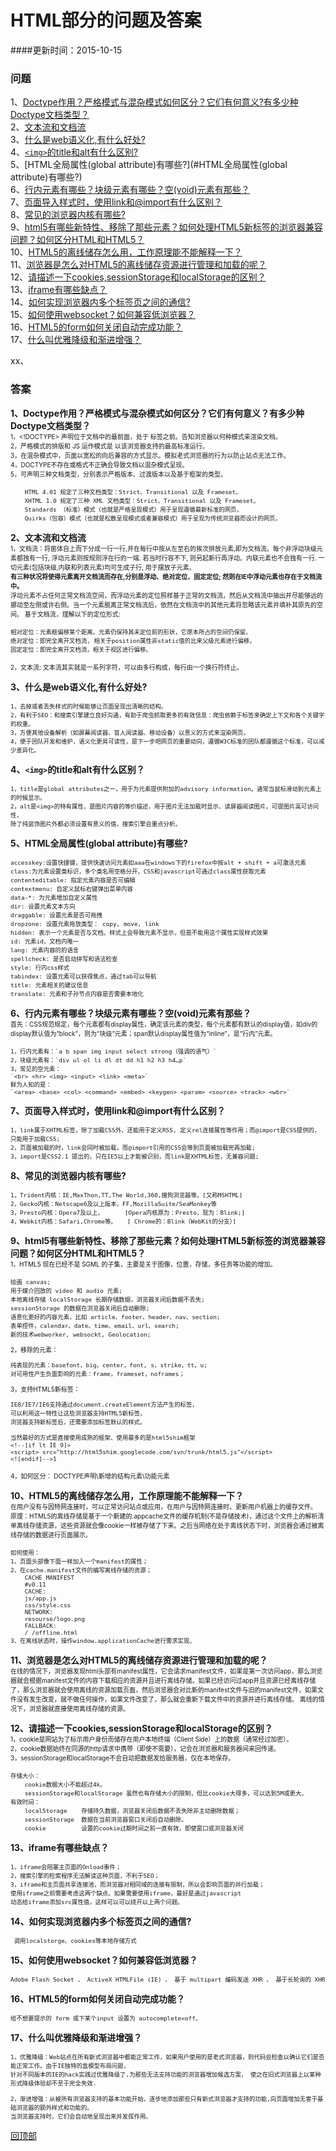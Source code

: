 <a name='回顶部'></a>  
# HTML部分的问题及答案
####更新时间：2015-10-15
### 问题  
1、[Doctype作用？严格模式与混杂模式如何区分？它们有何意义?有多少种Doctype文档类型？](#Doctype作用？严格模式与混杂模式如何区分？它们有何意义?有多少种Doctype文档类型？)  
2、[文本流和文档流](#文本流盒文档流)    
3、[什么是web语义化,有什么好处?](#什么是web语义化,有什么好处?)    
4、[`<img>`的title和alt有什么区别?](#img的title和alt有什么区别?)   
5、[HTML全局属性(global attribute)有哪些?](#HTML全局属性(global attribute)有哪些?)  
6、[行内元素有哪些？块级元素有哪些？空(void)元素有那些？](#行内元素有哪些？块级元素有哪些？空元素有那些?)  
7、[页面导入样式时，使用link和@import有什么区别？](#页面导入样式时，使用link和@import有什么区别？)  
8、[常见的浏览器内核有哪些?](#常见的浏览器内核有哪些?)   
9、[html5有哪些新特性、移除了那些元素？如何处理HTML5新标签的浏览器兼容问题？如何区分HTML和HTML5？](#html5有哪些新特性、移除了那些元素？如何处理HTML5新标签的浏览器兼容问题？如何区分HTML和HTML5？)  
10、[HTML5的离线储存怎么用，工作原理能不能解释一下？](#HTML5的离线储存怎么用，工作原理能不能解释一下？)  
11、[浏览器是怎么对HTML5的离线储存资源进行管理和加载的呢？](#浏览器是怎么对HTML5的离线储存资源进行管理和加载的呢？)  
12、[请描述一下cookies,sessionStorage和localStorage的区别？](#请描述一下cookies,sessionStorage和localStorage的区别？)  
13、[iframe有哪些缺点？](#iframe有哪些缺点？)  
14、[如何实现浏览器内多个标签页之间的通信? ](#如何实现浏览器内多个标签页之间的通信?)  
15、[如何使用websocket？如何兼容低浏览器？](#如何使用websocket？如何兼容低浏览器？)  
16、[HTML5的form如何关闭自动完成功能？](#HTML5的form如何关闭自动完成功能？)   
17、[什么叫优雅降级和渐进增强？](#什么叫优雅降级和渐进增强？)   

xx、[](#)  

### 答案 
<a name='Doctype作用？严格模式与混杂模式如何区分？它们有何意义？有多少种Doctype文档类型？'></a>
**1、Doctype作用？严格模式与混杂模式如何区分？它们有何意义？有多少种Doctype文档类型？**  
<font size=1>
1，<!DOCTYPE> 声明位于文档中的最前面，处于 <html> 标签之前。告知浏览器以何种模式来渲染文档。   
2，严格模式的排版和 JS 运作模式是  以该浏览器支持的最高标准运行。   
3，在混杂模式中，页面以宽松的向后兼容的方式显示。模拟老式浏览器的行为以防止站点无法工作。   
4，DOCTYPE不存在或格式不正确会导致文档以混杂模式呈现。   
5，可声明三种文档类型，分别表示严格版本、过渡版本以及基于框架的类型。

		HTML 4.01 规定了三种文档类型：Strict、Transitional 以及 Frameset。    
		XHTML 1.0 规定了三种 XML 文档类型：Strict、Transitional 以及 Frameset。  
		Standards （标准）模式（也就是严格呈现模式）用于呈现遵循最新标准的网页，
		Quirks（包容）模式（也就是松散呈现模式或者兼容模式）用于呈现为传统浏览器而设计的网页。
</font>  

<a name='文本流和文档流'></a>
**2、文本流和文档流**  
<font size=1>
1，文档流：将窗体自上而下分成一行一行,并在每行中按从左至右的挨次排放元素,即为文档流。每个非浮动块级元素都独有一行, 浮动元素则按规则浮在行的一端. 若当时行容不下, 则另起新行再浮动。内联元素也不会独有一行. 一切元素(包括块级,内联和列表元素)均可生成子行, 用于摆放子元素。  
**有三种状况将使得元素离开文档流而存在,分别是浮动、绝对定位、固定定位; 然则在IE中浮动元素也存在于文档流中。**      
浮动元素不占任何正常文档流空间，而浮动元素的定位照样基于正常的文档流，然后从文档流中抽出并尽能够远的挪动至左侧或许右侧。当一个元素脱离正常文档流后，依然在文档流中的其他元素将忽略该元素并填补其原先的空间。 基于文档流，理解以下的定位形式: 

	相对定位：元素框偏移某个距离。元素仍保持其未定位前的形状，它原本所占的空间仍保留。  
	绝对定位：即完全离开文档流, 相关于position属性非static值的比来父级元素进行偏移。  
	固定定位：即完全离开文档流，相关于视区进行偏移。  
2，文本流: 文本流其实就是一系列字符，可以由多行构成，每行由一个换行符终止。
</font>

<a name='什么是web语义化,有什么好处?'></a>
**3、什么是web语义化,有什么好处?**  
<font size=1>

	1，去掉或者丢失样式的时候能够让页面呈现出清晰的结构。     
	2，有利于SEO：和搜索引擎建立良好沟通，有助于爬虫抓取更多的有效信息：爬虫依赖于标签来确定上下文和各个关键字的权重。   
	3，方便其他设备解析（如屏幕阅读器、盲人阅读器、移动设备）以意义的方式来渲染网页。   
	4，便于团队开发和维护，语义化更具可读性，是下一步吧网页的重要动向，遵循W3C标准的团队都遵循这个标准，可以减少差异化。
</font>  

<a name='img的title和alt有什么区别?'></a>
**4、`<img>`的title和alt有什么区别？**  
<font size=1>

	1，title是global attributes之一，用于为元素提供附加的advisory information。通常当鼠标滑动到元素上的时候显示。  
	2，alt是<img>的特有属性，是图片内容的等价描述，用于图片无法加载时显示、读屏器阅读图片。可提图片高可访问性，
	除了纯装饰图片外都必须设置有意义的值，搜索引擎会重点分析。
</font>

<a name='HTML全局属性(global attribute)有哪些?'></a>
**5、HTML全局属性(global attribute)有哪些?**  
<font size=1> 

	accesskey:设置快捷键，提供快速访问元素如aaa在windows下的firefox中按alt + shift + a可激活元素  
	class:为元素设置类标识，多个类名用空格分开，CSS和javascript可通过class属性获取元素  
	contenteditable: 指定元素内容是否可编辑  
	contextmenu: 自定义鼠标右键弹出菜单内容  
	data-*: 为元素增加自定义属性  
	dir: 设置元素文本方向  
	draggable: 设置元素是否可拖拽  
	dropzone: 设置元素拖放类型： copy, move, link  
	hidden: 表示一个元素是否与文档。样式上会导致元素不显示，但是不能用这个属性实现样式效果  
	id: 元素id，文档内唯一  
	lang: 元素内容的的语言  
	spellcheck: 是否启动拼写和语法检查  
	style: 行内css样式  
	tabindex: 设置元素可以获得焦点，通过tab可以导航  
	title: 元素相关的建议信息  
	translate: 元素和子孙节点内容是否需要本地化  
</font>


<a name='行内元素有哪些？块级元素有哪些？空元素有那些?'></a>
**6、行内元素有哪些？块级元素有哪些？空(void)元素有那些？**  
<font size=1>
首先：CSS规范规定，每个元素都有display属性，确定该元素的类型，每个元素都有默认的display值，如div的display默认值为“block”，则为“块级”元素；span默认display属性值为“inline”，是“行内”元素。

	1，行内元素有：`a b span img input select strong（强调的语气）`  
	2，块级元素有：`div ul ol li dl dt dd h1 h2 h3 h4…p`  
	3，常见的空元素：  
	`<br> <hr> <img> <input> <link> <meta>`  
	鲜为人知的是：  
	`<area> <base> <col> <command> <embed> <keygen> <param> <source> <track> <wbr>`
</font>

<a name='页面导入样式时，使用link和@import有什么区别？'></a>
**7、页面导入样式时，使用link和@import有什么区别？**  
<font size=1>

	1，link属于XHTML标签，除了加载CSS外，还能用于定义RSS, 定义rel连接属性等作用；而@import是CSS提供的，只能用于加载CSS;  
	2，页面被加载的时，link会同时被加载，而@import引用的CSS会等到页面被加载完再加载;  
	3，import是CSS2.1 提出的，只在IE5以上才能被识别，而link是XHTML标签，无兼容问题;  
</font>

<a name='常见的浏览器内核有哪些?'></a>
**8、常见的浏览器内核有哪些?**  
<font size=1>

	1，Trident内核：IE,MaxThon,TT,The World,360,搜狗浏览器等。[又称MSHTML]  
	2，Gecko内核：Netscape6及以上版本，FF,MozillaSuite/SeaMonkey等  
	3，Presto内核：Opera7及以上。      [Opera内核原为：Presto，现为：Blink;]  
	4，Webkit内核：Safari,Chrome等。   [ Chrome的：Blink（WebKit的分支）]  
</font>

<a name='html5有哪些新特性、移除了那些元素？如何处理HTML5新标签的浏览器兼容问题？如何区分HTML和HTML5？'></a>
**9、html5有哪些新特性、移除了那些元素？如何处理HTML5新标签的浏览器兼容问题？如何区分HTML和HTML5？**  
<font size=1>
1，HTML5 现在已经不是 SGML 的子集，主要是关于图像，位置，存储，多任务等功能的增加。

	绘画 canvas;  
	用于媒介回放的 video 和 audio 元素;  
	本地离线存储 localStorage 长期存储数据，浏览器关闭后数据不丢失;  
	sessionStorage 的数据在浏览器关闭后自动删除;  
	语意化更好的内容元素，比如 article、footer、header、nav、section;  
	表单控件，calendar、date、time、email、url、search;  
	新的技术webworker, websockt, Geolocation;  
2，移除的元素：

	纯表现的元素：basefont，big，center，font, s，strike，tt，u;  
    对可用性产生负面影响的元素：frame，frameset，noframes；

3，支持HTML5新标签：

	IE8/IE7/IE6支持通过document.createElement方法产生的标签，
	可以利用这一特性让这些浏览器支持HTML5新标签，
	浏览器支持新标签后，还需要添加标签默认的样式。

	当然最好的方式是直接使用成熟的框架、使用最多的是html5shim框架
	<!--[if lt IE 9]>
	<script> src="http://html5shim.googlecode.com/svn/trunk/html5.js"</script>
	<![endif]-->1
4，如何区分： DOCTYPE声明\新增的结构元素\功能元素
</font>

<a name='HTML5的离线储存怎么用，工作原理能不能解释一下？'></a>
**10、HTML5的离线储存怎么用，工作原理能不能解释一下？**  
<font size=1>
在用户没有与因特网连接时，可以正常访问站点或应用，在用户与因特网连接时，更新用户机器上的缓存文件。  
原理：HTML5的离线存储是基于一个新建的.appcache文件的缓存机制(不是存储技术)，通过这个文件上的解析清单离线存储资源，这些资源就会像cookie一样被存储了下来。之后当网络在处于离线状态下时，浏览器会通过被离线存储的数据进行页面展示。  

	如何使用：
	1、页面头部像下面一样加入一个manifest的属性；
	2、在cache.manifest文件的编写离线存储的资源；
	    CACHE MANIFEST
	    #v0.11
	    CACHE:
	    js/app.js
	    css/style.css
	    NETWORK:
	    resourse/logo.png
	    FALLBACK:
	    / /offline.html
	3、在离线状态时，操作window.applicationCache进行需求实现。
</font>

<a name='浏览器是怎么对HTML5的离线储存资源进行管理和加载的呢？'></a>
**11、浏览器是怎么对HTML5的离线储存资源进行管理和加载的呢？**  
<font size=1>
在线的情况下，浏览器发现html头部有manifest属性，它会请求manifest文件，如果是第一次访问app，那么浏览器就会根据manifest文件的内容下载相应的资源并且进行离线存储。如果已经访问过app并且资源已经离线存储了，那么浏览器就会使用离线的资源加载页面，然后浏览器会对比新的manifest文件与旧的manifest文件，如果文件没有发生改变，就不做任何操作，如果文件改变了，那么就会重新下载文件中的资源并进行离线存储。
离线的情况下，浏览器就直接使用离线存储的资源。

</font>

<a name='请描述一下cookies,sessionStorage和localStorage的区别？'></a>
**12、请描述一下cookies,sessionStorage和localStorage的区别？**  
<font size=1>
1，cookie是网站为了标示用户身份而储存在用户本地终端（Client Side）上的数据（通常经过加密）。  
2，cookie数据始终在同源的http请求中携带（即使不需要），记会在浏览器和服务器间来回传递。  
3，sessionStorage和localStorage不会自动把数据发给服务器，仅在本地保存。

	存储大小：
	    cookie数据大小不能超过4k。
	    sessionStorage和localStorage 虽然也有存储大小的限制，但比cookie大得多，可以达到5M或更大。
	有效时间：
	    localStorage    存储持久数据，浏览器关闭后数据不丢失除非主动删除数据；
	    sessionStorage  数据在当前浏览器窗口关闭后自动删除。
	    cookie          设置的cookie过期时间之前一直有效，即使窗口或浏览器关闭
</font>

<a name='iframe有哪些缺点？?'></a>
**13、iframe有哪些缺点？**  
<font size=1>

	1，iframe会阻塞主页面的Onload事件；  
	2，搜索引擎的检索程序无法解读这种页面，不利于SEO；  
	3，iframe和主页面共享连接池，而浏览器对相同域的连接有限制，所以会影响页面的并行加载； 
	使用iframe之前需要考虑这两个缺点。如果需要使用iframe，最好是通过javascript
	动态给iframe添加src属性值，这样可以可以绕开以上两个问题。
</font>

<a name='如何实现浏览器内多个标签页之间的通信?'></a>
**14、如何实现浏览器内多个标签页之间的通信?**
<font size=1>
	 
	 调用localstorge、cookies等本地存储方式
</font>

<a name='如何使用websocket？如何兼容低浏览器？'></a>
**15、如何使用websocket？如何兼容低浏览器？**  
<font size=1>

	Adobe Flash Socket 、 ActiveX HTMLFile (IE) 、 基于 multipart 编码发送 XHR 、 基于长轮询的 XHR
</font>

<a name='HTML5的form如何关闭自动完成功能？'></a>
**16、HTML5的form如何关闭自动完成功能？**  
<font size=1>

	给不想要提示的 form 或下某个input 设置为 autocomplete=off。
</font>

<a name='什么叫优雅降级和渐进增强？'></a>
**17、什么叫优雅降级和渐进增强？**  
<font size=1>

	1，优雅降级：Web站点在所有新式浏览器中都能正常工作，如果用户使用的是老式浏览器，则代码会检查以确认它们是否能正常工作。由于IE独特的盒模型布局问题，
	针对不同版本的IE的hack实践过优雅降级了,为那些无法支持功能的浏览器增加候选方案，	使之在旧式浏览器上以某种形式降级体验却不至于完全失效.  

	2，渐进增强：从被所有浏览器支持的基本功能开始，逐步地添加那些只有新式浏览器才支持的功能,向页面增加无害于基础浏览器的额外样式和功能的。
	当浏览器支持时，它们会自动地呈现出来并发挥作用。
</font>









[回顶部](#回顶部)